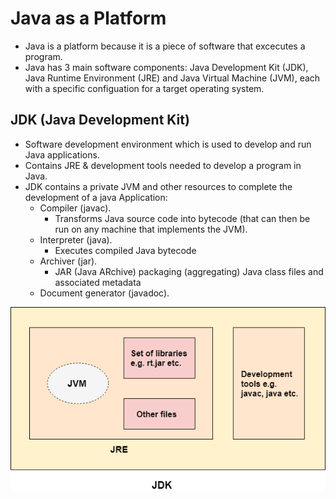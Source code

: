 # Java as a Platform


* Java is a platform because it is a piece of software that excecutes a program. 
* Java has 3 main software components: Java Development Kit (JDK), Java Runtime Environment (JRE) and Java Virtual Machine (JVM), each with a specific configuation for a target operating system.

## JDK (Java Development Kit)

* Software development environment which is used to develop and run Java applications.
* Contains JRE & development tools needed to develop a program in Java.
* JDK contains a private JVM and other resources to complete the development of a java Application:
  - Compiler (javac).
    - Transforms Java source code into bytecode (that can then be run on any machine that implements the JVM).
  - Interpreter (java).
    - Executes compiled Java bytecode   
  - Archiver (jar).
    - JAR (Java ARchive) packaging (aggregating) Java class files and associated metadata  
  - Document generator (javadoc).

![JDK](https://github.com/RyanLPrince/Java-Notes/blob/main/Introduction_to_Java/Resources/Images/JDK.png)
